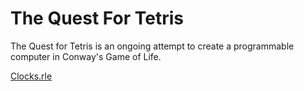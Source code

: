 # The Quest For Tetris
The Quest for Tetris is an ongoing attempt to create a programmable computer in Conway's Game of Life.

<a download="Clocks.rle" href="https://gist.githubusercontent.com/ElectroRedstoner/77f93956c8562f735d8593b1810ef1e3/raw/1179802e6e96c2eedf93b3c9c2c14270e6645477/271a896cb0d22ffa50dc29ceb0139838">Clocks.rle</a>
